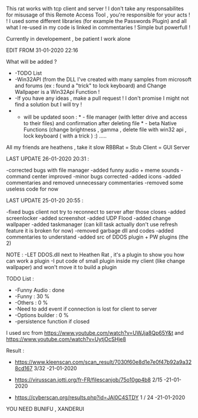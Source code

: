 This rat works with tcp client and server ! I don't take any responsabilites for misusage of this Remote Access Tool , you're  responsible for your acts ! ! I used some different libraries (for example the Passwords Plugin) and all what I re-used in my code is linked in commentaries ! Simple but powerfull !



Currently in developement , be patient I work alone

EDIT FROM 31-01-2020 22:16

What will be added ? 

* -TODO List
* -Win32API (from the DLL I've created with many samples from microsoft and forums (ex : found a "trick" to lock keyboard)
and Change Wallpaper is a Win32Api Function !
* -If you have any ideas , make a pull request ! I don't promise I might not find a solution but I will try ! 
* - will be updated soon : * - file manager (with letter drive and access to their files) and confirmation after deleting file
                           * - beta Native Functions (change brightness , gamma , delete file with win32 api , lock keyboard ( with a trick ) :) .....



All my friends are heathens , take it slow 
RBBRat = Stub 
Client = GUI Server

LAST UPDATE 26-01-2020 20:31 :

-corrected bugs with file manager
-added funny audio + meme sounds
-command center improved
-minor bugs corrected
-added icons
-added commentaries and removed unnecessary commentaries
-removed some useless code for now

LAST UPDATE 25-01-20 20:55 :

-fixed bugs client not try to reconnect to server after those closes
-added screenlocker
-added screenshot
-added UDP Flood
-added change wallpaper 
-added taskmanager (can kill task actually don't use refresh feature it is broken for now)
-removed garbage dll and codes
-added commentaries to understand
-added src of DDOS plugin + PW plugins (the 2)


NOTE : 
-LET DDOS.dll next to Heathen Rat , it's a plugin to show you how can work a plugin
-I put code of small plugin inside my client (like change wallpaper) and won't move it to build a plugin

TODO List :


* -Funny Audio : done
* -Funny : 30 %
* -Others : 0 %
* -Need to add event if connection is lost for client to server
* -Options builder : 0 %
* -persistence function if closed 


I used src from https://www.youtube.com/watch?v=UWJja8Qp65Y&t and https://www.youtube.com/watch?v=UytjOcSHje8

Result : 

- https://www.kleenscan.com/scan_result/7030f60e8d1e7e0f47b92a9a328cd167  3/32   -21-01-2020

- https://virusscan.jotti.org/fr-FR/filescanjob/75o10gp4b8 2/15  -21-01-2020

- https://cyberscan.org/results.php?id=JAl0C4STDY 1 / 24  -21-01-2020 

YOU NEED BUNIFU , XANDERUI 
